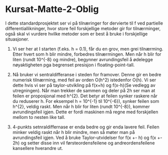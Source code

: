 # Kursat-Matte-2-Oblig
I dette standardprosjektet ser vi på tilnæringer for dervierte til f ved partielle differentiallikninger, hvor store feil forskjellige metoder gir for tilnærminger, også skal vi vurdere hvilke metoder som er best å bruke i forskjellige situasjoner. 

1. Vi ser her at I starten (f.eks. h = 0.1), får du en grov, men grei tilnærming. Etter hvert som h blir mindre, forbedres tilnærmingen.
Men når h blir for liten (rundt 10^{-8} og mindre), begynner avrundingsfeil å ødelegge nøyaktigheten pga begrenset presisjon i floating-point-tall. 

2. Nå bruker vi sentraldifferanse i steden for framover. Denne gir en bedre numerisk tilnærming, med feil av orden O(h^2) istedenfor O(h). Vi ser dette hvis vi ser på taylor-utvikling på f(x+h) og f(x-h)(Se vedlegg av utregningen). Når man trekker de sammen og deler på 2h ser man at feilen er proposjonal med h^{2}. Det betyr at feilen synker raskere når du reduserer h. For eksempel h = 10^{-1} til 10^{-6}), synker feilen som h^{2}, veldig raskt. Men når h blir for liten (rundt 10^{-8}), kommer avrundingsfeil igjen. Dette er fordi maskinen må regne med forskjellen mellom to nesten like tall.

3. 4-punkts setnraldiffernase er enda bedre og gir enda lavere feil. Feilen minker veldig raskt når h blir mindre, men så møter man på avrundingsfeil igjen. Ved å bruke Taylor-utvidelser for f(x +- h) og f(x +- 2h) og setter disse inn vil førsteordensfeilene og andreordensfeilene kansellere hverandre ut. 
